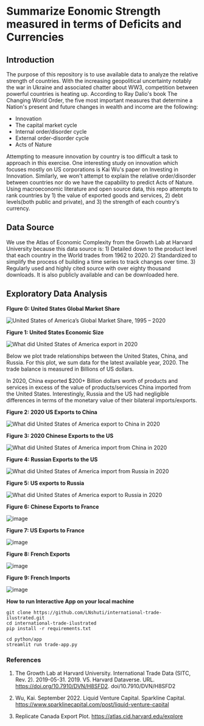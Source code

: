 # Summarize Eonomic Strength measured in terms of Deficits and Currencies

**Introduction**
---------------
The purpose of this repository is to use available data to analyze the relative strength of countries. With the increasing geopolitical uncertainty notably the war in Ukraine and associated chatter about WW3, competition between powerful countries is heating up. According to Ray Dalio's book The Changing World Order, the five most important measures that determine a Nation's present and future changes in wealth and income are the following:

* Innovation
* The capital market cycle
* Internal order/disorder cycle
* External order-disorder cycle
* Acts of Nature

Attempting to measure innovation by country is too difficult a task to approach in this exercise. One interesting study on innovation which focuses mostly on US corporations is Kai Wu's paper on Investing in Innovation. Similarly, we won't attempt to explain the relative order/disorder between countries nor do we have the capability to predict Acts of Nature. Using macroeconomic literature and open source data, this repo attempts to rank countries by 1) the value of exported goods and services, 2) debt levels(both public and private), and 3) the strength of each country's currency.

**Data Source**
---------------
We use the Atlas of Economic Complexity from the Growth Lab at Harvard University because this data source is: 1) Detailed down to the product level that each country in the World trades from 1962 to 2020. 2) Standardized to simplify the process of building a time series to track changes over time. 3) Regularly used and highly cited source with over eighty thousand downloads. It is also publicly available and can be downloaded here.


**Exploratory Data Analysis**
--------------------------------

**FIgure 0: United States Global Market Share**

![United States of America’s Global Market Share, 1995 – 2020](https://user-images.githubusercontent.com/13305262/234189278-91c88385-a54b-43a6-870c-213d8caa33c4.png)


**Figure 1: United States Economic Size**

![What did United States of America export in 2020](https://user-images.githubusercontent.com/13305262/234188787-d6185e20-bfcb-40a8-9d8d-b93fa9b614c1.png)


Below we plot trade relationships between the United States, China, and Russia. For this plot, we sum data for the latest available year, 2020. The trade balance is measured in Billions of US dollars.

In 2020, China exported $200+ Billion dollars worth of products and services in excess of the value of products/services China imported from the United States. Interestingly, Russia and the US had negligible differences in terms of the monetary value of their bilateral imports/exports.

**Figure 2: 2020 US Exports to China**

![What did United States of America export to China in 2020](https://user-images.githubusercontent.com/13305262/233839682-0bfd688d-83e3-41f1-aa77-b246768751a5.png)

**Figure 3: 2020 Chinese Exports to the US**

![What did United States of America import from China in 2020](https://user-images.githubusercontent.com/13305262/233839790-0c38a57b-1e1b-46b3-a893-2830cfc4df81.png)

**Figure 4: Russian Exports to the US**

![What did United States of America import from Russia in 2020](https://user-images.githubusercontent.com/13305262/233840120-b46a86d5-1cff-459d-b06a-dfa8ed2c0abd.png)

**Figure 5: US exports to Russia** 

![What did United States of America export to Russia in 2020](https://user-images.githubusercontent.com/13305262/233840141-e48b1b5f-59c1-458b-b41e-9d5dda461713.png)

**Figure 6: Chinese Exports to France**

![image](https://github.com/LNshuti/international-trade-ilustrated/assets/13305262/f67bd2b8-bf46-4c33-81f5-2a93162ccd4b)

**Figure 7: US Exports to France**

![image](https://github.com/LNshuti/international-trade-ilustrated/assets/13305262/dc894a6e-4d2f-4a80-8187-59f688bbae4f)

**Figure 8: French Exports**

![image](https://github.com/LNshuti/international-trade-ilustrated/assets/13305262/9d76bb68-3b2b-4757-8c64-fa747a40f0a9)

**Figure 9: French Imports**

![image](https://github.com/LNshuti/international-trade-ilustrated/assets/13305262/1337bf49-ce43-4b8c-bb2c-fd2a5ff8742c)

**How to run Interactive App on your local machine**
```{python}
git clone https://github.com/LNshuti/international-trade-ilustrated.git
cd international-trade-ilustrated
pip install -r requirements.txt

cd python/app
streamlit run trade-app.py
```

### References 
1. The Growth Lab at Harvard University. International Trade Data (SITC, Rev. 2). 2019-05-31. 2019. V5. Harvard Dataverse. URL. https://doi.org/10.7910/DVN/H8SFD2. doi/10.7910/DVN/H8SFD2

2. Wu, Kai. September 2022. Liquid Venture Capital. Sparkline Capital. https://www.sparklinecapital.com/post/liquid-venture-capital

3. Replicate Canada Export Plot. https://atlas.cid.harvard.edu/explore 

